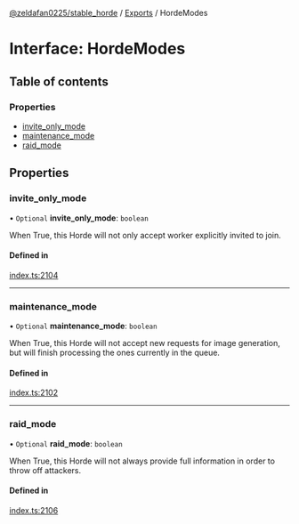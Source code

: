 [@zeldafan0225/stable_horde](../readme.md) / [Exports](../modules.md) / HordeModes

# Interface: HordeModes

## Table of contents

### Properties

- [invite\_only\_mode](HordeModes.md#invite_only_mode)
- [maintenance\_mode](HordeModes.md#maintenance_mode)
- [raid\_mode](HordeModes.md#raid_mode)

## Properties

### invite\_only\_mode

• `Optional` **invite\_only\_mode**: `boolean`

When True, this Horde will not only accept worker explicitly invited to join.

#### Defined in

[index.ts:2104](https://github.com/ZeldaFan0225/stable_horde/blob/b03d78a/index.ts#L2104)

___

### maintenance\_mode

• `Optional` **maintenance\_mode**: `boolean`

When True, this Horde will not accept new requests for image generation, but will finish processing the ones currently in the queue.

#### Defined in

[index.ts:2102](https://github.com/ZeldaFan0225/stable_horde/blob/b03d78a/index.ts#L2102)

___

### raid\_mode

• `Optional` **raid\_mode**: `boolean`

When True, this Horde will not always provide full information in order to throw off attackers.

#### Defined in

[index.ts:2106](https://github.com/ZeldaFan0225/stable_horde/blob/b03d78a/index.ts#L2106)
